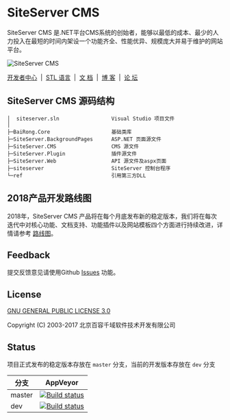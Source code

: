 SiteServer CMS
=============

SiteServer CMS 是.NET平台CMS系统的创始者，能够以最低的成本、最少的人力投入在最短的时间内架设一个功能齐全、性能优异、规模庞大并易于维护的网站平台。

![SiteServer CMS](http://www.siteserver.cn/assets/github-banner.png)

<a href="http://developer.siteserver.cn/" target="_blank">开发者中心</a>&nbsp;&nbsp;|&nbsp;&nbsp;<a href="http://stl.siteserver.cn/"  target="_blank">STL 语言</a>&nbsp;&nbsp;|&nbsp;&nbsp;<a href="http://docs.siteserver.cn/"  target="_blank">文 档</a>&nbsp;&nbsp;|&nbsp;&nbsp;<a href="http://blog.siteserver.cn/"  target="_blank">博 客</a>&nbsp;&nbsp;|&nbsp;&nbsp;<a href="http://bbs.siteserver.cn/"  target="_blank">论 坛</a>

## SiteServer CMS 源码结构

```
│  siteserver.sln                 Visual Studio 项目文件
│
├─BaiRong.Core                    基础类库
├─SiteServer.BackgroundPages      ASP.NET 页面源文件
├─SiteServer.CMS                  CMS 源文件
├─SiteServer.Plugin               插件源文件
├─SiteServer.Web                  API 源文件及aspx页面
├─siteserver                      SiteServer 控制台程序
└─ref                             引用第三方DLL
```

## 2018产品开发路线图

2018年，SiteServer CMS 产品将在每个月底发布新的稳定版本，我们将在每次迭代中对核心功能、文档支持、功能插件以及网站模板四个方面进行持续改进，详情请参考 [路线图](https://github.com/siteserver/cms/wiki/%E8%B7%AF%E7%BA%BF%E5%9B%BE)。

## Feedback

提交反馈意见请使用Github [Issues](https://github.com/siteserver/cms/issues) 功能。

## License

[GNU GENERAL PUBLIC LICENSE 3.0](LICENSE)

Copyright (C) 2003-2017 北京百容千域软件技术开发有限公司

## Status

项目正式发布的稳定版本存放在 `master` 分支，当前的开发版本存放在 `dev` 分支

分支  | AppVeyor
------  | ------
master | [![Build status](https://ci.appveyor.com/api/projects/status/plx37i94y9gsqkru/branch/master?svg=true)](https://ci.appveyor.com/project/starlying/cms/branch/master)
dev | [![Build status](https://ci.appveyor.com/api/projects/status/plx37i94y9gsqkru/branch/dev?svg=true)](https://ci.appveyor.com/project/starlying/cms/branch/dev)
